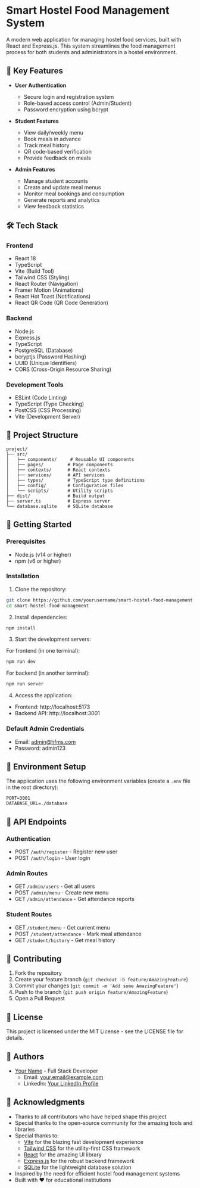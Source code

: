 # Smart Hostel Food Management System

A modern web application for managing hostel food services, built with React and Express.js. This system streamlines the food management process for both students and administrators in a hostel environment.

## 🌟 Key Features

- **User Authentication**
  - Secure login and registration system
  - Role-based access control (Admin/Student)
  - Password encryption using bcrypt

- **Student Features**
  - View daily/weekly menu
  - Book meals in advance
  - Track meal history
  - QR code-based verification
  - Provide feedback on meals

- **Admin Features**
  - Manage student accounts
  - Create and update meal menus
  - Monitor meal bookings and consumption
  - Generate reports and analytics
  - View feedback statistics

## 🛠️ Tech Stack

### Frontend
- React 18
- TypeScript
- Vite (Build Tool)
- Tailwind CSS (Styling)
- React Router (Navigation)
- Framer Motion (Animations)
- React Hot Toast (Notifications)
- React QR Code (QR Code Generation)

### Backend
- Node.js
- Express.js
- TypeScript
- PostgreSQL (Database)
- bcryptjs (Password Hashing)
- UUID (Unique Identifiers)
- CORS (Cross-Origin Resource Sharing)

### Development Tools
- ESLint (Code Linting)
- TypeScript (Type Checking)
- PostCSS (CSS Processing)
- Vite (Development Server)

## 📁 Project Structure

```
project/
├── src/
│   ├── components/     # Reusable UI components
│   ├── pages/         # Page components
│   ├── contexts/      # React contexts
│   ├── services/      # API services
│   ├── types/         # TypeScript type definitions
│   ├── config/        # Configuration files
│   └── scripts/       # Utility scripts
├── dist/              # Build output
├── server.ts          # Express server
└── database.sqlite    # SQLite database
```

## 🚀 Getting Started

### Prerequisites
- Node.js (v14 or higher)
- npm (v6 or higher)

### Installation

1. Clone the repository:
```bash
git clone https://github.com/yourusername/smart-hostel-food-management.git
cd smart-hostel-food-management
```

2. Install dependencies:
```bash
npm install
```

3. Start the development servers:

For frontend (in one terminal):
```bash
npm run dev
```

For backend (in another terminal):
```bash
npm run server
```

4. Access the application:
- Frontend: http://localhost:5173
- Backend API: http://localhost:3001

### Default Admin Credentials
- Email: admin@hfms.com
- Password: admin123

## 🔧 Environment Setup

The application uses the following environment variables (create a `.env` file in the root directory):

```env
PORT=3001
DATABASE_URL=./database
```

## 📝 API Endpoints

### Authentication
- POST `/auth/register` - Register new user
- POST `/auth/login` - User login

### Admin Routes
- GET `/admin/users` - Get all users
- POST `/admin/menu` - Create new menu
- GET `/admin/attendance` - Get attendance reports

### Student Routes
- GET `/student/menu` - Get current menu
- POST `/student/attendance` - Mark meal attendance
- GET `/student/history` - Get meal history

## 🤝 Contributing

1. Fork the repository
2. Create your feature branch (`git checkout -b feature/AmazingFeature`)
3. Commit your changes (`git commit -m 'Add some AmazingFeature'`)
4. Push to the branch (`git push origin feature/AmazingFeature`)
5. Open a Pull Request

## 📄 License

This project is licensed under the MIT License - see the LICENSE file for details.

## 👥 Authors

- [Your Name](https://github.com/yourusername) - Full Stack Developer
  - Email: your.email@example.com
  - LinkedIn: [Your LinkedIn Profile](https://linkedin.com/in/yourusername)

## 🙏 Acknowledgments

- Thanks to all contributors who have helped shape this project
- Special thanks to the open-source community for the amazing tools and libraries
- Special thanks to:
  - [Vite](https://vitejs.dev/) for the blazing fast development experience
  - [Tailwind CSS](https://tailwindcss.com/) for the utility-first CSS framework
  - [React](https://reactjs.org/) for the amazing UI library
  - [Express.js](https://expressjs.com/) for the robust backend framework
  - [SQLite](https://www.sqlite.org/) for the lightweight database solution
- Inspired by the need for efficient hostel food management systems
- Built with ❤️ for educational institutions

